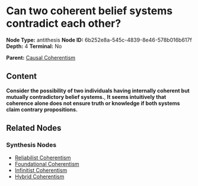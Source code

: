 # Can two coherent belief systems contradict each other?

**Node Type:** antithesis
**Node ID:** 6b252e8a-545c-4839-8e46-578b016b617f
**Depth:** 4
**Terminal:** No

**Parent:** [Causal Coherentism](causal-coherentism-synthesis-41dc6f3f-0697-4470-a9b7-42fe1a60960b.md)

## Content

**Consider the possibility of two individuals having internally coherent but mutually contradictory belief systems.**, **It seems intuitively that coherence alone does not ensure truth or knowledge if both systems claim contrary propositions.**

## Related Nodes

### Synthesis Nodes

- [Reliabilist Coherentism](reliabilist-coherentism-synthesis-d0284f1b-a961-48b4-b33d-4911eda6f6e5.md)
- [Foundational Coherentism](foundational-coherentism-synthesis-a49c2f14-3167-41e7-b1a5-9e45d128ee61.md)
- [Infinitist Coherentism](infinitist-coherentism-synthesis-5a201578-980c-4221-bda2-7a6bd0a699cd.md)
- [Hybrid Coherentism](hybrid-coherentism-synthesis-5da3771b-c460-470b-99ae-55445f792aef.md)
